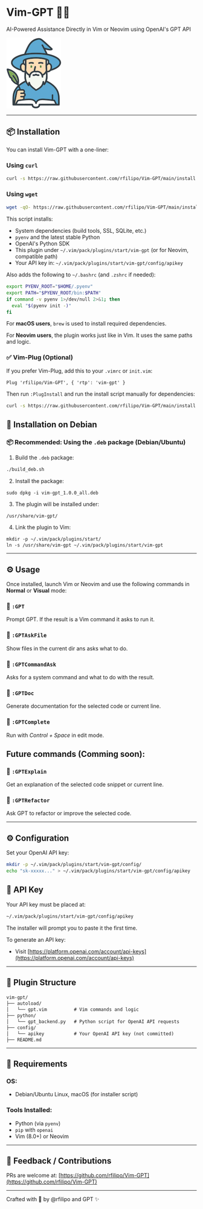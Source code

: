 # Vim-GPT 🧠✨

AI-Powered Assistance Directly in Vim or Neovim using OpenAI's GPT API

![VIM-GPT](VIM-GPT_200.png "VIM-GPT")

---

## 📦 Installation

You can install Vim-GPT with a one-liner:

### Using `curl`

```bash
curl -s https://raw.githubusercontent.com/rfilipo/Vim-GPT/main/install.sh | bash
```

### Using `wget`

```bash
wget -qO- https://raw.githubusercontent.com/rfilipo/Vim-GPT/main/install.sh | bash
```

This script installs:

* System dependencies (build tools, SSL, SQLite, etc.)
* `pyenv` and the latest stable Python
* OpenAI's Python SDK
* This plugin under `~/.vim/pack/plugins/start/vim-gpt` (or for Neovim, compatible path)
* Your API key in: `~/.vim/pack/plugins/start/vim-gpt/config/apikey`

Also adds the following to `~/.bashrc` (and `.zshrc` if needed):

```bash
export PYENV_ROOT="$HOME/.pyenv"
export PATH="$PYENV_ROOT/bin:$PATH"
if command -v pyenv 1>/dev/null 2>&1; then
  eval "$(pyenv init -)"
fi
```

For **macOS users**, `brew` is used to install required dependencies.

For **Neovim users**, the plugin works just like in Vim. It uses the same paths and logic.

### ✅ Vim-Plug (Optional)

If you prefer Vim-Plug, add this to your `.vimrc` or `init.vim`:

```vim
Plug 'rfilipo/Vim-GPT', { 'rtp': 'vim-gpt' }
```

Then run `:PlugInstall` and run the install script manually for dependencies:

```bash
curl -s https://raw.githubusercontent.com/rfilipo/Vim-GPT/main/install.sh | bash
```

## 🚀 Installation on Debian

### 📦 Recommended: Using the `.deb` package (Debian/Ubuntu)

1. Build the `.deb` package:

```bash
./build_deb.sh
```

2. Install the package:

```
sudo dpkg -i vim-gpt_1.0.0_all.deb
```

3. The plugin will be installed under:

```
/usr/share/vim-gpt/
```
4. Link the plugin to Vim:

```
mkdir -p ~/.vim/pack/plugins/start/
ln -s /usr/share/vim-gpt ~/.vim/pack/plugins/start/vim-gpt
```

---

## ⚙️ Usage

Once installed, launch Vim or Neovim and use the following commands in **Normal** or **Visual** mode:

### 🔸 `:GPT`

Prompt GPT. If the result is a Vim command it asks to run it.

### 🔸 `:GPTAskFile`

Show files in the current dir ans asks what to do.

### 🔸 `:GPTCommandAsk`

Asks for a system command and what to do with the result.

### 🔸 `:GPTDoc`

Generate documentation for the selected code or current line.

### 🔸 `:GPTComplete`

Run with *Control + Space* in edit mode.


## Future commands (Comming soon):

### 🔸 `:GPTExplain`

Get an explanation of the selected code snippet or current line.

### 🔸 `:GPTRefactor`

Ask GPT to refactor or improve the selected code.

---

## ⚙️  Configuration

Set your OpenAI API key:

```bash
mkdir -p ~/.vim/pack/plugins/start/vim-gpt/config/
echo "sk-xxxxx..." > ~/.vim/pack/plugins/start/vim-gpt/config/apikey
```

## 🔑 API Key

Your API key must be placed at:

```bash
~/.vim/pack/plugins/start/vim-gpt/config/apikey
```

The installer will prompt you to paste it the first time.

To generate an API key:

* Visit [https://platform.openai.com/account/api-keys](https://platform.openai.com/account/api-keys)

---

## 📁 Plugin Structure

```
vim-gpt/
├── autoload/
│   └── gpt.vim          # Vim commands and logic
├── python/
│   └── gpt_backend.py   # Python script for OpenAI API requests
├── config/
│   └── apikey           # Your OpenAI API key (not committed)
├── README.md
```

---

## 🧪 Requirements

### OS:

* Debian/Ubuntu Linux, macOS (for installer script)

### Tools Installed:

* Python (via `pyenv`)
* `pip` with `openai`
* Vim (8.0+) or Neovim

---

## 💬 Feedback / Contributions

PRs are welcome at:
[https://github.com/rfilipo/Vim-GPT](https://github.com/rfilipo/Vim-GPT)

---

Crafted with 🧠 by @rfilipo and GPT ✨


